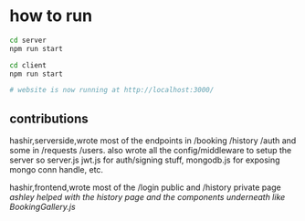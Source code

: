 # how to run
```bash
cd server
npm run start

cd client
npm run start

# website is now running at http://localhost:3000/
```

## contributions
hashir,serverside,wrote most of the endpoints in /booking /history /auth and some in /requests /users. also wrote all the config/middleware to setup the server so server.js jwt.js for auth/signing stuff, mongodb.js for exposing mongo conn handle, etc.

hashir,frontend,wrote most of the /login public and /history private page *ashley helped with the history page and the components underneath like BookingGallery.js*
